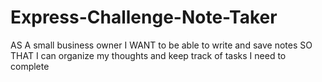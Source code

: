 # Express-Challenge-Note-Taker
AS A small business owner I WANT to be able to write and save notes SO THAT I can organize my thoughts and keep track of tasks I need to complete
